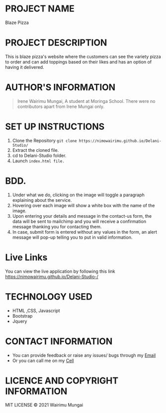 #  PROJECT NAME
  Blaze Pizza


#  PROJECT DESCRIPTION
This is blaze pizza's website where the customers can see the variety pizza to order and can add toppings based on their likes and has an option of having it delivered.


#  AUTHOR'S INFORMATION
  > Irene Wairimu Mungai, A student at Moringa School.
  There were no contributors apart from Irene Mungai only.

#  SET UP INSTRUCTIONS
  1.  Clone the Repository
    ``git clone https://nimowairimu.github.io/Delani-Studio/``
  1. Extract the cloned file.
   1. cd to Delani-Studio folder.
  1.   Launch ``index.html file.``



#   BDD.
1. Under what we do, clicking on the image will toggle a paragraph explaining about the service.
1. Hovering over each image will show a white box with the name of the image.
1. Upon entering your details and message in the contact-us form, the data will be sent to mailchimp and you will receive a confirmation message thanking you for contacting them.
1.   In case, submit form is entered without any values in the form, an alert message will pop-up telling you to put in valid information. ​


# Live Links
You can view the live application by following this link https://nimowairimu.github.io/Delani-Studio-/


#   TECHNOLOGY USED
  * HTML ,CSS, Javascript
  * Bootstrap
  * Jquery


#  CONTACT INFORMATION
  - You can provide feedback or raise any issues/ bugs through my [Email](nimowairimu@gmail.com)
  - Or you can call me on my [Cell](+254704529132)


#  LICENCE AND COPYRIGHT INFORMATION
MIT LICENSE © 2021 Wairimu Mungai
